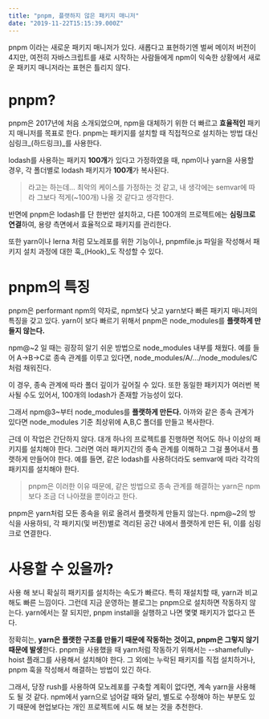 ```yaml
---
title: "pnpm, 플랫하지 않은 패키지 매니저"
date: "2019-11-22T15:15:39.000Z"
---
```


pnpm 이라는 새로운 패키지 매니저가 있다. 새롭다고 표현하기엔 벌써 메이저 버전이 4지만, 여전히 자바스크립트를 새로 시작하는 사람들에게 npm이 익숙한 상황에서 새로운 패키지 매니저라는 표현은 틀리지 않다.

# pnpm?

pnpm은 2017년에 처음 소개되었으며, npm을 대체하기 위한 더 빠르고 **효율적인** 패키지 매니저를 목표로 한다. pnpm는 패키지를 설치할 때 직접적으로 설치하는 방법 대신 심링크_(하드링크)_를 사용한다.

lodash를 사용하는 패키지 **100개**가 있다고 가정하였을 때, npm이나 yarn을 사용할 경우, 각 폴더별로 lodash 패키지가 **100개**가 복사된다.

> 라고는 하는데... 최악의 케이스를 가정하는 것 같고, 내 생각에는 semvar에 따라 그보다 적게(~100개) 나올 것 같다고 생각한다.

반면에 pnpm은 lodash를 단 한번만 설치하고, 다른 100개의 프로젝트에는 **심링크로 연결**하여, 용량 측면에서 효율적으로 패키지를 관리한다.

또한 yarn이나 lerna 처럼 모노레포를 위한 기능이나, pnpmfile.js 파일을 작성해서 패키지 설치 과정에 대한 훅_(Hook)_도 작성할 수 있다.

# pnpm의 특징

pnpm은 performant npm의 약자로, npm보다 낫고 yarn보다 빠른 패키지 매니저의 특징을 갖고 있다. yarn이 보다 빠르기 위해서 pnpm은 node\_modules를 **플랫하게 만들지 않는다.**

npm@\~2 일 때는 굉장히 알기 쉬운 방법으로 node\_modules 내부를 채웠다. 예를 들어 A->B->C로 종속 관계를 이루고 있다면, node\_modules/A/.../node\_modules/C 처럼 채워진다.

이 경우, 종속 관계에 따라 폴더 깊이가 깊어질 수 있다. 또한 동일한 패키지가 여러번 복사될 수도 있어서, 100개의 lodash가 존재할 가능성이 있다.

그래서 npm@3\~부터 node\_modules를 **플랫하게 만든다.** 아까와 같은 종속 관계가 있다면 node\_modules 기준 최상위에 A,B,C 폴더를 만들고 복사한다.

근데 이 작업은 간단하지 않다. 대개 하나의 프로젝트를 진행하면 적어도 하나 이상의 패키지를 설치해야 한다. 그러면 여러 패키지간의 종속 관계를 이해하고 그걸 풀어내서 플랫하게 만들어야 한다. 예를 들면, 같은 lodash를 사용하더라도 semvar에 따라 각각의 패키지를 설치해야 한다.

> pnpm은 이러한 이유 때문에, 같은 방법으로 종속 관계를 해결하는 yarn은 npm보다 조금 더 나아졌을 뿐이라고 한다.

pnpm은 yarn처럼 모든 종속을 위로 올려서 플랫하게 만들지 않는다. npm@\~2의 방식을 사용하되, 각 패키지(및 버전)별로 격리된 공간 내에서 플랫하게 만든 뒤, 이를 심링크로 연결한다.

# 사용할 수 있을까?

사용 해 보니 확실히 패키지를 설치하는 속도가 빠르다. 특히 재설치할 때, yarn과 비교해도 빠른 느낌이다. 그런데 지금 운영하는 블로그는 pnpm으로 설치하면 작동하지 않는다. yarn에서는 잘 되지만, pnpm install을 실행하고 나면 몇몇 패키지가 없다고 뜬다.

정확히는, **yarn은 플랫한 구조를 만들기 때문에 작동하는 것이고, pnpm은 그렇지 않기 때문에 발생**한다. pnpm을 사용했을 때 yarn처럼 작동하기 위해서는 --shamefully-hoist 플래그를 사용해서 설치해야 한다. 그 외에는 누락된 패키지를 직접 설치하거나, pnpm 훅을 작성해서 해결하는 방법이 있긴 하다.

그래서, 당장 rush를 사용하여 모노레포를 구축할 계획이 없다면, 계속 yarn을 사용해도 될 것 같다. npm에서 yarn으로 넘어갈 때와 달리, 별도로 수정해야 하는 부분도 있기 때문에 현업보다는 개인 프로젝트에 시도 해 보는 것을 추천한다.

